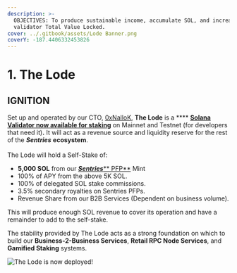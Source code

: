 ```yaml
---
description: >-
  OBJECTIVES: To produce sustainable income, accumulate SOL, and increase
  validator Total Value Locked.
cover: ../.gitbook/assets/Lode Banner.png
coverY: -187.4406332453826
---
```


# 1. The Lode

## IGNITION

Set up and operated by our CTO, [0xNalloK](https://twitter.com/0xTuti), **The Lode** is a **** [**Solana Validator now available for staking**](https://solanabeach.io/validator/LodezVTbz3v5GK6oULfWNFfcs7D4rtMZQkmRjnh65gq) on Mainnet and Testnet (for developers that need it)**.** It will act as a revenue source and liquidity reserve for the rest of the _**Sentries**_ **ecosystem**.\
\
The Lode will hold a Self-Stake of:

* **5,000 SOL** from our [_**Sentries**_** PFP**](../sentries-pfps.md) Mint
* 100% of APY from the above 5K SOL.
* 100% of delegated SOL stake commissions.
* 3.5% secondary royalties on Sentries PFPs.
* Revenue Share from our B2B Services (Dependent on business volume).

This will produce enough SOL revenue to cover its operation and have a remainder to add to the self-stake.

The stability provided by The Lode acts as a strong foundation on which to build our **Business-2-Business Services**, **Retail RPC Node Services**, and **Gamified Staking** systems.

![The Lode is now deployed!](../.gitbook/assets/LoreArt1.png)
